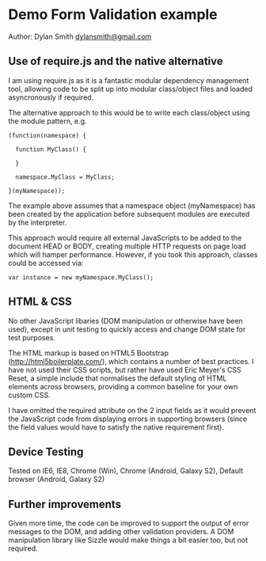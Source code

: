 Demo Form Validation example
============================

Author: Dylan Smith <dylansmith@gmail.com>

Use of require.js and the native alternative
--------------------------------------------
I am using require.js as it is a fantastic modular dependency management tool,
allowing code to be split up into modular class/object files and loaded
asyncronously if required.

The alternative approach to this would be to write each class/object using the
module pattern, e.g.

    (function(namespace) {

      function MyClass() {

      }

      namespace.MyClass = MyClass;

    }(myNamespace));

The example above assumes that a namespace object (myNamespace) has been
created by the application before subsequent modules are executed by the interpreter.

This approach would require all external JavaScripts to be added to the document
HEAD or BODY, creating multiple HTTP requests on page load which will hamper
performance. However, if you took this approach, classes could be accessed via:

    var instance = new myNamespace.MyClass();

HTML & CSS
----------
No other JavaScript libaries (DOM manipulation or otherwise have been used), except
in unit testing to quickly access and change DOM state for test purposes.

The HTML markup is based on HTML5 Bootstrap (http://html5boilerplate.com/), which
contains a number of best practices. I have not used their CSS scripts, but rather
have used Eric Meyer's CSS Reset, a simple include that normalises the default
styling of HTML elements across browsers, providing a common baseline for your
own custom CSS.

I have omitted the required attribute on the 2 input fields as it would prevent
the JavaScript code from displaying errors in supporting browsers (since the
field values would have to satisfy the native requirement first).

Device Testing
--------------
Tested on IE6, IE8, Chrome (Win), Chrome (Android, Galaxy S2),
Default browser (Android, Galaxy S2)

Further improvements
--------------------
Given more time, the code can be improved to support the output of error messages
to the DOM, and adding other validation providers. A DOM manipulation library
like Sizzle would make things a bit easier too, but not required.
